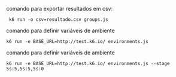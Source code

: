 comando para exportar resultados em csv: 
```
 k6 run -o csv=resultado.csv groups.js
```

comando para definir variáveis de ambiente
```
k6 run -e BASE_URL=http://test.k6.io/ environments.js
```

comando para definir variáveis de ambiente
```
k6 run -e BASE_URL=http://test.k6.io/ environments.js --stage 5s:5,5s:5,5s:0
```